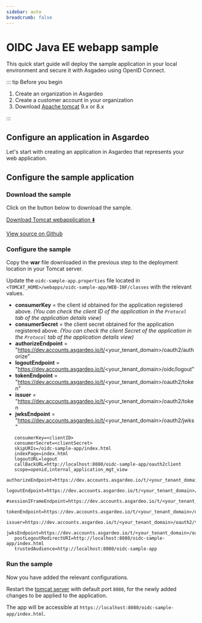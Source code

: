 ```yaml
---
sidebar: auto
breadcrumb: false
---
```


# OIDC Java EE webapp sample

This quick start guide will deploy the sample application in your local environment and secure it with Asgadeo using OpenID Connect.

::: tip Before you begin

1. Create an organization in Asgardeo
2. Create a customer account in your organization
3. Download [Apache tomcat](https://tomcat.apache.org/tomcat-9.0-doc/) 9.x or 8.x

:::

## Configure an application in Asgardeo


Let's start with creating an application in Asgardeo that represents your web application.

<CommonGuide guide='guides/fragments/configure-web-app-oidc-in-asgardeo.md'/>


## Configure the sample application

### Download the sample

Click on the button below to download the sample.

[Download Tomcat webapplication :arrow_down:](https://github.com/asgardeo/asgardeo-tomcat-oidc-agent/releases/latest/download/oidc-sample-app.war)

[View source on Github](https://github.com/asgardeo/asgardeo-tomcat-oidc-agent/tree/master/io.asgardeo.tomcat.oidc.sample)

### Configure the sample

Copy the **war** file downloaded in the previous step to the deployment location in your Tomcat server.

Update the `oidc-sample-app.properties` file located in `<TOMCAT_HOME>/webapps/oidc-sample-app/WEB-INF/classes` with the relevant values.

- **consumerKey** = the client id obtained for the application registered above. _(You can check the client ID of the application in the `Protocol` tab of the application details view)_
- **consumerSecret** = the client secret obtained for the application registered above. _(You can check the client Secret of the application in the `Protocol` tab of the application details view)_
- **authorizeEndpoint** = "https://dev.accounts.asgardeo.io/t/<your_tenant_domain>/oauth2/authorize"
- **logoutEndpoint** = "https://dev.accounts.asgardeo.io/t/<your_tenant_domain>/oidc/logout"
- **tokenEndpoint** = "https://dev.accounts.asgardeo.io/t/<your_tenant_domain>/oauth2/token"
- **issuer** = "https://dev.accounts.asgardeo.io/t/<your_tenant_domain>/oauth2/token
- **jwksEndpoint** = "https://dev.accounts.asgardeo.io/t/<your_tenant_domain>/oauth2/jwks"


``` 
   consumerKey=<clientID>
   consumerSecret=<clientSecret>
   skipURIs=/oidc-sample-app/index.html
   indexPage=index.html
   logoutURL=logout
   callBackURL=http://localhost:8080/oidc-sample-app/oauth2client
   scope=openid,internal_application_mgt_view
   authorizeEndpoint=https://dev.accounts.asgardeo.io/t/<your_tenant_domain>/oauth2/authorize
   logoutEndpoint=https://dev.accounts.asgardeo.io/t/<your_tenant_domain>/oidc/logout
   #sessionIFrameEndpoint=https://dev.accounts.asgardeo.io/t/<your_tenant_domain>/oidc/checksession
   tokenEndpoint=https://dev.accounts.asgardeo.io/t/<your_tenant_domain>/oauth2/token
   issuer=https://dev.accounts.asgardeo.io/t/<your_tenant_domain>/oauth2/token
   jwksEndpoint=https://dev.accounts.asgardeo.io/t/<your_tenant_domain>/oauth2/jwks
   postLogoutRedirectURI=http://localhost:8080/oidc-sample-app/index.html
   trustedAudience=http://localhost:8080/oidc-sample-app
```

### Run the sample

Now you have added the relevant configurations.

Restart the [tomcat server](https://tomcat.apache.org/tomcat-9.0-doc/setup.html) with default port `8080`, for the newly added changes to be applied to the application.

The app will be accessible at `https://localhost:8080/oidc-sample-app/index.html`.
